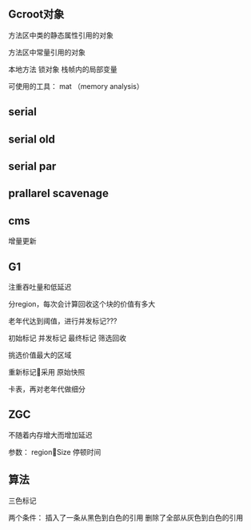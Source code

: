 ## Gcroot对象

方法区中类的静态属性引用的对象

方法区中常量引用的对象

本地方法
锁对象
栈帧内的局部变量

可使用的工具： mat （memory analysis）


## serial

## serial old

## serial par

## prallarel scavenage




## cms

增量更新


## G1 

注重吞吐量和低延迟

分region，每次会计算回收这个块的价值有多大

老年代达到阈值，进行并发标记???

初始标记
并发标记
最终标记
筛选回收


挑选价值最大的区域

重新标记采用    原始快照

卡表，再对老年代做细分



## ZGC

不随着内存增大而增加延迟

参数：
regionSize
停顿时间



## 算法

三色标记

两个条件：
插入了一条从黑色到白色的引用
删除了全部从灰色到白色的引用

